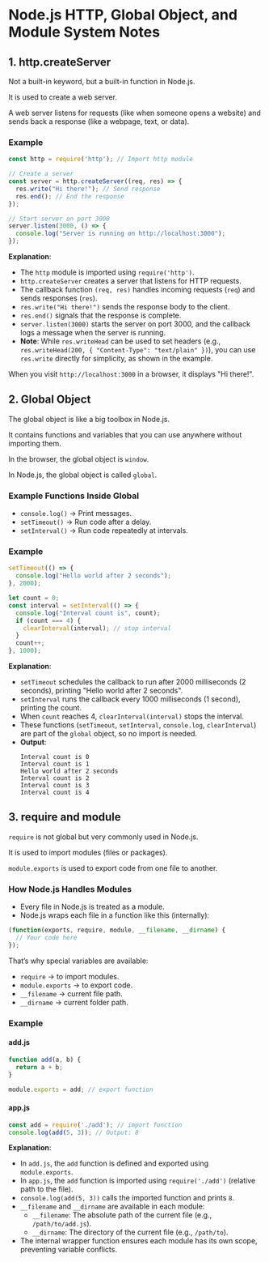# Node.js HTTP, Global Object, and Module System Notes

## 1. http.createServer

Not a built-in keyword, but a built-in function in Node.js.

It is used to create a web server.

A web server listens for requests (like when someone opens a website) and sends back a response (like a webpage, text, or data).

### Example
```javascript
const http = require('http'); // Import http module

// Create a server
const server = http.createServer((req, res) => {
  res.write("Hi there!"); // Send response
  res.end(); // End the response
});

// Start server on port 3000
server.listen(3000, () => {
  console.log("Server is running on http://localhost:3000");
});
```

**Explanation**:
- The `http` module is imported using `require('http')`.
- `http.createServer` creates a server that listens for HTTP requests.
- The callback function `(req, res)` handles incoming requests (`req`) and sends responses (`res`).
- `res.write("Hi there!")` sends the response body to the client.
- `res.end()` signals that the response is complete.
- `server.listen(3000)` starts the server on port 3000, and the callback logs a message when the server is running.
- **Note**: While `res.writeHead` can be used to set headers (e.g., `res.writeHead(200, { "Content-Type": "text/plain" })`), you can use `res.write` directly for simplicity, as shown in the example.

When you visit `http://localhost:3000` in a browser, it displays "Hi there!".

## 2. Global Object

The global object is like a big toolbox in Node.js.

It contains functions and variables that you can use anywhere without importing them.

In the browser, the global object is `window`.

In Node.js, the global object is called `global`.

### Example Functions Inside Global
- `console.log()` → Print messages.
- `setTimeout()` → Run code after a delay.
- `setInterval()` → Run code repeatedly at intervals.

### Example
```javascript
setTimeout(() => {
  console.log("Hello world after 2 seconds");
}, 2000);

let count = 0;
const interval = setInterval(() => {
  console.log("Interval count is", count);
  if (count === 4) {
    clearInterval(interval); // stop interval
  }
  count++;
}, 1000);
```

**Explanation**:
- `setTimeout` schedules the callback to run after 2000 milliseconds (2 seconds), printing "Hello world after 2 seconds".
- `setInterval` runs the callback every 1000 milliseconds (1 second), printing the count.
- When `count` reaches 4, `clearInterval(interval)` stops the interval.
- These functions (`setTimeout`, `setInterval`, `console.log`, `clearInterval`) are part of the `global` object, so no import is needed.
- **Output**:
  ```
  Interval count is 0
  Interval count is 1
  Hello world after 2 seconds
  Interval count is 2
  Interval count is 3
  Interval count is 4
  ```

## 3. require and module

`require` is not global but very commonly used in Node.js.

It is used to import modules (files or packages).

`module.exports` is used to export code from one file to another.

### How Node.js Handles Modules
- Every file in Node.js is treated as a module.
- Node.js wraps each file in a function like this (internally):
```javascript
(function(exports, require, module, __filename, __dirname) {
  // Your code here
});
```

That’s why special variables are available:
- `require` → to import modules.
- `module.exports` → to export code.
- `__filename` → current file path.
- `__dirname` → current folder path.

### Example
#### add.js
```javascript
function add(a, b) {
  return a + b;
}

module.exports = add; // export function
```

#### app.js
```javascript
const add = require('./add'); // import function
console.log(add(5, 3)); // Output: 8
```

**Explanation**:
- In `add.js`, the `add` function is defined and exported using `module.exports`.
- In `app.js`, the `add` function is imported using `require('./add')` (relative path to the file).
- `console.log(add(5, 3))` calls the imported function and prints `8`.
- `__filename` and `__dirname` are available in each module:
  - `__filename`: The absolute path of the current file (e.g., `/path/to/add.js`).
  - `__dirname`: The directory of the current file (e.g., `/path/to`).
- The internal wrapper function ensures each module has its own scope, preventing variable conflicts.